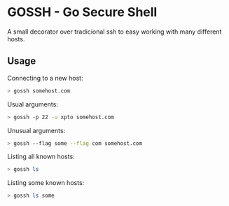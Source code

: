 # GOSSH - Go Secure Shell

A small decorator over tradicional ssh to easy working with many different hosts.

## Usage

Connecting to a new host:
```bash
> gossh somehost.com
```

Usual arguments:
```bash
> gossh -p 22 -u xpto somehost.com
```

Unusual arguments:
```bash
> gossh --flag some --flag com somehost.com
```

Listing all known hosts:
```bash
> gossh ls
```

Listing some known hosts:
```bash
> gossh ls some
```
